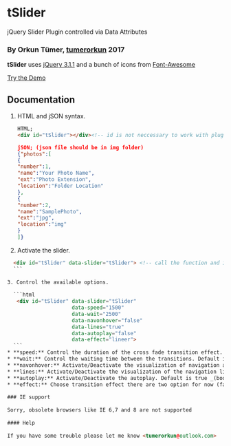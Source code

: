 # tSlider
jQuery Slider Plugin controlled via Data Attributes

### By Orkun Tümer, [tumerorkun](http://tumerorkun.com/) 2017

**tSlider** uses [jQuery 3.1.1](https://ajax.googleapis.com/ajax/libs/jquery/3.1.1/jquery.min.js "jQuery") and a bunch of icons from [Font-Awesome](https://use.fontawesome.com/a0eb305f86.js "Font Awesome")

[Try the Demo](http://www.tumerorkun.com/tSlider/ "Demo")

## Documentation

1. HTML and jSON syntax.
	
	  ```html
    HTML;
      <div id="tSlider"></div><!-- id is not neccessary to work with plugin, it is neccessary for style.css -->
	  ```
	  ```json
    jSON; (json file should be in img folder)
      {"photos":[
      {
      "number":1,
      "name":"Your Photo Name",
      "ext":"Photo Extension",
      "location":"Folder Location"
      },
      {
      "number":2,
      "name":"SamplePhoto",
      "ext":"jpg",
      "location":"img"
      }
      ]}
	  ```
	    
2. Activate the slider.
	
  ```html		
    <div id="tSlider" data-slider="tSlider"> <!-- call the function and initialize the tSlider -->
	```
		
3. Control the available options.
	
	```html		
     <div id="tSlider" data-slider="tSlider" 
                       data-speed="1500" 
                       data-wait="2500" 
                       data-navonhover="false" 
                       data-lines="true"
                       data-autoplay="false"
                       data-effect="lineer"> 
	```
  * **speed:** Control the duration of the cross fade transition effect. Default is 1000 _(in milliseconds)_
  * **wait:** Control the waiting time between the transitions. Default is 2000 _(in milliseconds)_
  * **navonhover:** Activate/Deactivate the visualization of navigation arrows. Default is false _(bool)_
  * **lines:** Activate/Deactivate the visualization of the navigation lines. Default is true _(bool)_
  * **autoplay:** Activate/Deactivate the autoplay. Default is true _(bool)_
  * **effect:** Choose transition effect there are two option for now (fade and lineer). Default is fade
	
### IE support
	
Sorry, obsolete browsers like IE 6,7 and 8 are not supported
	
#### Help
	
If you have some trouble please let me know <tumerorkun@outlook.com>
